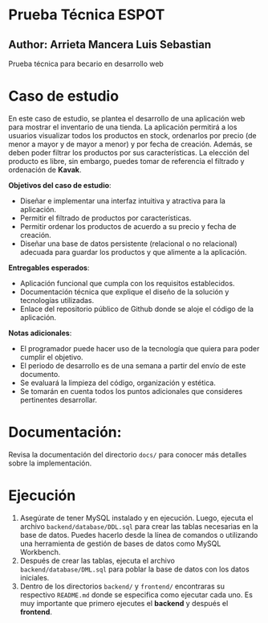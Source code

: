 # Prueba Técnica ESPOT
## Author: Arrieta Mancera Luis Sebastian

Prueba técnica para becario en desarrollo web

# Caso de estudio

En este caso de estudio, se plantea el desarrollo de una aplicación web para mostrar el inventario de una tienda. La aplicación permitirá a los usuarios visualizar todos los productos en stock, ordenarlos por precio (de menor a mayor y de mayor a menor) y por fecha de creación. Además, se deben poder filtrar los productos por sus características. La elección del producto es libre, sin embargo, puedes tomar de referencia el filtrado y ordenación de **Kavak**.

**Objetivos del caso de estudio**:
+ Diseñar e implementar una interfaz intuitiva y atractiva para la aplicación.
+ Permitir el filtrado de productos por características.
+ Permitir ordenar los productos de acuerdo a su precio y fecha de creación.
+ Diseñar una base de datos persistente (relacional o no relacional) adecuada para guardar los productos y que alimente a la aplicación.

**Entregables esperados**:
+ Aplicación funcional que cumpla con los requisitos establecidos.
+ Documentación técnica que explique el diseño de la solución y tecnologías utilizadas.
+ Enlace del repositorio público de Github donde se aloje el código de la aplicación.

**Notas adicionales**:

+ El programador puede hacer uso de la tecnología que quiera para poder cumplir el objetivo.
+ El periodo de desarrollo es de una semana a partir del envío de este documento.
+ Se evaluará la limpieza del código, organización y estética.
+ Se tomarán en cuenta todos los puntos adicionales que consideres pertinentes desarrollar.

# Documentación:

Revisa la documentación del directorio `docs/` para conocer más detalles sobre la implementación.

# Ejecución

1. Asegúrate de tener MySQL instalado y en ejecución. Luego, ejecuta el archivo `backend/database/DDL.sql` para crear las tablas necesarias en la base de datos. Puedes hacerlo desde la línea de comandos o utilizando una herramienta de gestión de bases de datos como MySQL Workbench.
2. Después de crear las tablas, ejecuta el archivo `backend/database/DML.sql` para poblar la base de datos con los datos iniciales.
3. Dentro de los directorios `backend/` y `frontend/` encontraras su respectivo `README.md` donde se especifica como ejecutar cada uno. Es muy importante que primero ejecutes el **backend** y después el **frontend**.



